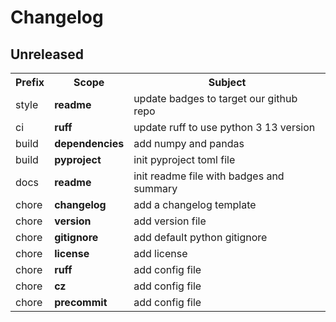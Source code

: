 # Changelog


## Unreleased


<table>
  <tr>
    <th>Prefix</th>
    <th>Scope</th>
    <th>Subject</th>
  </tr>
            <tr>
        <td>style</td>
        <td><strong>readme</strong></td>
        <td>update badges to target our github repo</td>
      </tr>
                <tr>
        <td>ci</td>
        <td><strong>ruff</strong></td>
        <td>update ruff to use python 3 13 version</td>
      </tr>
                <tr>
        <td>build</td>
        <td><strong>dependencies</strong></td>
        <td>add numpy and pandas</td>
      </tr>
                <tr>
        <td>build</td>
        <td><strong>pyproject</strong></td>
        <td>init pyproject toml file</td>
      </tr>
                <tr>
        <td>docs</td>
        <td><strong>readme</strong></td>
        <td>init readme file with badges and summary</td>
      </tr>
                <tr>
        <td>chore</td>
        <td><strong>changelog</strong></td>
        <td>add a changelog template</td>
      </tr>
                <tr>
        <td>chore</td>
        <td><strong>version</strong></td>
        <td>add version file</td>
      </tr>
                <tr>
        <td>chore</td>
        <td><strong>gitignore</strong></td>
        <td>add default python gitignore</td>
      </tr>
                <tr>
        <td>chore</td>
        <td><strong>license</strong></td>
        <td>add license</td>
      </tr>
                <tr>
        <td>chore</td>
        <td><strong>ruff</strong></td>
        <td>add config file</td>
      </tr>
                <tr>
        <td>chore</td>
        <td><strong>cz</strong></td>
        <td>add config file</td>
      </tr>
                <tr>
        <td>chore</td>
        <td><strong>precommit</strong></td>
        <td>add config file</td>
      </tr>
      </table>
